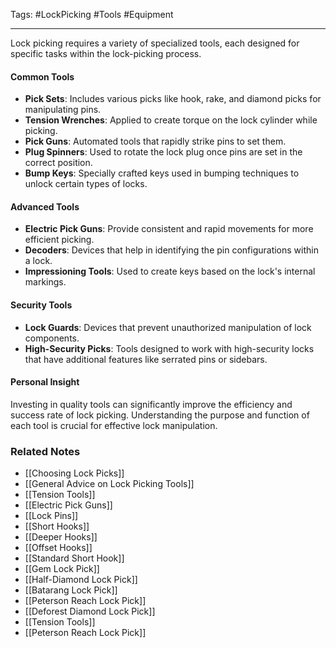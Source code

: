 Tags: #LockPicking #Tools #Equipment 

---

Lock picking requires a variety of specialized tools, each designed for specific tasks within the lock-picking process.

#### **Common Tools**

- **Pick Sets**: Includes various picks like hook, rake, and diamond picks for manipulating pins.
- **Tension Wrenches**: Applied to create torque on the lock cylinder while picking.
- **Pick Guns**: Automated tools that rapidly strike pins to set them.
- **Plug Spinners**: Used to rotate the lock plug once pins are set in the correct position.
- **Bump Keys**: Specially crafted keys used in bumping techniques to unlock certain types of locks.

#### **Advanced Tools**

- **Electric Pick Guns**: Provide consistent and rapid movements for more efficient picking.
- **Decoders**: Devices that help in identifying the pin configurations within a lock.
- **Impressioning Tools**: Used to create keys based on the lock's internal markings.

#### **Security Tools**

- **Lock Guards**: Devices that prevent unauthorized manipulation of lock components.
- **High-Security Picks**: Tools designed to work with high-security locks that have additional features like serrated pins or sidebars.

#### **Personal Insight**

Investing in quality tools can significantly improve the efficiency and success rate of lock picking. Understanding the purpose and function of each tool is crucial for effective lock manipulation.

### **Related Notes**

- [[Choosing Lock Picks]]
- [[General Advice on Lock Picking Tools]]
- [[Tension Tools]]
- [[Electric Pick Guns]]
- [[Lock Pins]]
- [[Short Hooks]]
- [[Deeper Hooks]]
- [[Offset Hooks]]
- [[Standard Short Hook]]
- [[Gem Lock Pick]]
- [[Half-Diamond Lock Pick]]
- [[Batarang Lock Pick]]
- [[Peterson Reach Lock Pick]]
- [[Deforest Diamond Lock Pick]]
- [[Tension Tools]]
- [[Peterson Reach Lock Pick]]